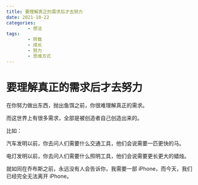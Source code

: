 ```yaml
---
title: 要理解真正的需求后才去努力
date: 2021-10-22
categories:
        - 想法
tags:
        - 转载
        - 成长
        - 努力
        - 思维方式
---
```


# 要理解真正的需求后才去努力

在你努力做出东西，抛出鱼饵之前，你很难理解真正的需求。

而这世界上有很多需求，全部是被创造者自己创造出来的。

比如：

汽车发明以前，你去问人们需要什么交通工具，他们会说需要一匹更快的马。

电灯发明以前，你去问人们需要什么照明工具，他们会说需要更长更大的蜡烛。

就如同在乔布斯之前，永远没有人会告诉你，我需要一部 iPhone，而今天，我们已经完全无法离开 iPhone。
